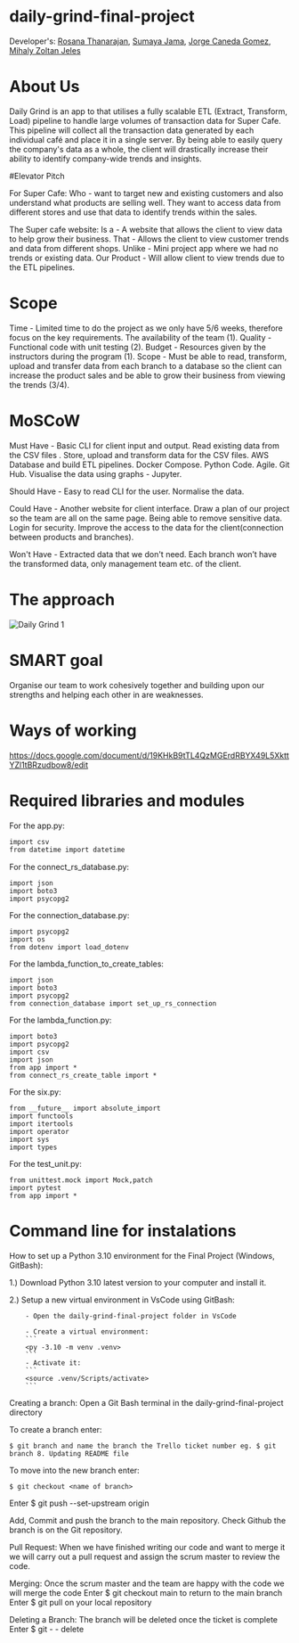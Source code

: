 # daily-grind-final-project


Developer's: 
[Rosana Thanarajan](https://github.com/rosana-t),
[Sumaya Jama](https://github.com/sumayaja),
[Jorge Caneda Gomez](https://github.com/jorgecaneda),
[Mihaly Zoltan Jeles](https://github.com/MihalyJeles)

# About Us

Daily Grind is an app to that utilises a fully scalable ETL (Extract, Transform, Load) pipeline to handle large
volumes of transaction data for Super Cafe. This pipeline will collect all the transaction data generated by each individual café and place it
in a single server. By being able to easily query the company's data as a whole, the client will drastically increase their ability to identify company-wide trends and insights.


#Elevator Pitch

For Super Cafe:
Who - want to target new and existing customers and also understand what products are selling well. They want to access data from different stores and use that data to identify trends within the sales.

The Super cafe website:
Is a  - A website that allows the client to view data to help grow their business.
That - Allows the client to view customer trends and data from different shops.
Unlike - Mini project app where we had no trends or existing data.
Our Product - Will allow client to view trends due to the ETL pipelines. 

# Scope
Time - Limited time to do the project as we only have 5/6 weeks, therefore focus on the key requirements. The availability of the team (1).
Quality - Functional code with unit testing (2).
Budget - Resources given by the instructors during the program (1).
Scope - Must be able to read, transform, upload and transfer data from each branch to a database so the client can increase the product sales and be able to grow their business from viewing the trends (3/4).

# MoSCoW

Must Have -
Basic CLI for client input and output.
Read existing data from the CSV files .
Store, upload and transform data for the CSV files.
AWS Database and build ETL pipelines.
Docker Compose.
Python Code.
Agile.
Git Hub.
Visualise the data using graphs - Jupyter.

Should Have - 
Easy to read CLI for the user.
Normalise the data.

Could Have - 
Another website for client interface.
Draw a plan of our project so the team are all on the same page.
Being able to remove sensitive data.
Login for security.
Improve the access to the data for the client(connection between products and branches).

Won't Have - 
Extracted data that we don't need.
Each branch won’t have the transformed data, only management team etc. of the client.

# The approach
![Daily Grind 1](https://user-images.githubusercontent.com/127961119/231802098-93dc852a-dcda-4a7b-9156-9619b74946ad.png)

# SMART goal
Organise our team to work cohesively together and building upon our strengths and helping each other in are weaknesses.

# Ways of working
https://docs.google.com/document/d/19KHkB9tTL4QzMGErdRBYX49L5XkttYZl1tBRzudbow8/edit

# Required libraries and modules
For the app.py:
```ruby
import csv
from datetime import datetime
```

For the connect_rs_database.py:
```
import json
import boto3
import psycopg2
```

For the connection_database.py:
```
import psycopg2
import os
from dotenv import load_dotenv
```

For the lambda_function_to_create_tables:
```
import json
import boto3
import psycopg2
from connection_database import set_up_rs_connection
```

For the lambda_function.py:
```
import boto3
import psycopg2
import csv
import json
from app import *
from connect_rs_create_table import *
```

For the six.py:
```
from __future__ import absolute_import
import functools
import itertools
import operator
import sys
import types
```

For the test_unit.py:
```
from unittest.mock import Mock,patch
import pytest
from app import *
```

# Command line for instalations
How to set up a Python 3.10 environment for the Final Project (Windows, GitBash):

1.) Download Python 3.10 latest version to your computer and install it.

2.) Setup a new virtual environment in VsCode using GitBash:

		- Open the daily-grind-final-project folder in VsCode
		
		- Create a virtual environment: 
		```
		<py -3.10 -m venv .venv>
		```
		- Activate it: 
		```
		<source .venv/Scripts/activate>
		```


Creating a branch:
Open a Git Bash terminal in the daily-grind-final-project directory

To create a branch enter:
```
$ git branch and name the branch the Trello ticket number eg. $ git branch 8. Updating README file
```

To move into the new branch enter:
```
$ git checkout <name of branch> 
```

Enter $ git push --set-upstream origin <name of branch> 

Add, Commit and push the branch to the main repository. Check Github the branch is on the Git repository. 

Pull Request: 
When we have finished writing our code and want to merge it we will carry out a pull request and assign the scrum master to review the code. 

Merging:
Once the scrum master and the team are happy with the code we will merge the code
Enter $ git checkout main to return to the main branch 
Enter $ git pull on your local repository

Deleting a Branch: 
The branch will be deleted once the ticket is complete 
Enter  $ git - - delete <name of branch> 

